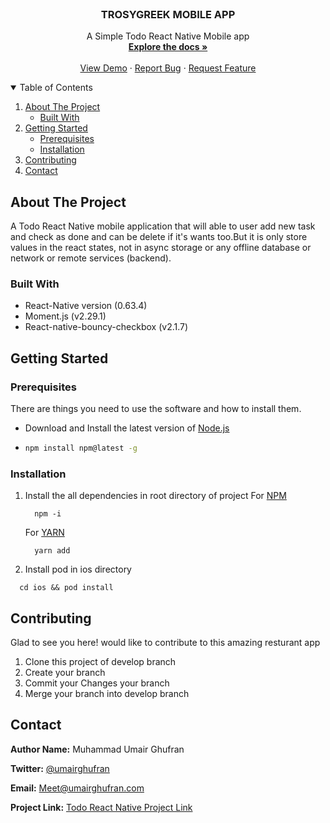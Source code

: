 <!-- PROJECT LOGO -->
<br />
  <h3 align="center" style="text-transform: uppercase;">trosygreek mobile app</h3>
  <p  align="center">
   A Simple Todo React Native Mobile app
    <br />
    <a href="https://github.com/MuhammadUmairghufran/Todo-RN-app"><strong>Explore the docs »</strong></a>
    <br />
    <br />
    <a href="https://github.com/MuhammadUmairghufran/Todo-RN-app">View Demo</a>
    ·
    <a href="https://github.com/MuhammadUmairghufran/Todo-RN-app/issues">Report Bug</a>
    ·
    <a href="https://github.com/MuhammadUmairghufran/Todo-RN-app/issues">Request Feature</a>
  </p>
</p>
<!-- TABLE OF CONTENTS -->
<details open="open">
  <summary>Table of Contents</summary>
  <ol>
    <li>
      <a href="#about-the-project">About The Project</a>
      <ul>
        <li><a href="#built-with">Built With</a></li>
      </ul>
    </li>
    <li>
      <a href="#getting-started">Getting Started</a>
      <ul>
        <li><a href="#prerequisites">Prerequisites</a></li>
        <li><a href="#installation">Installation</a></li>
      </ul>
    </li>
    <li><a href="#contributing">Contributing</a></li>
    <li><a href="#contact">Contact</a></li>
  </ol>
</details>



<!-- ABOUT THE PROJECT -->
## About The Project
A Todo React Native mobile application that will able to user add new task and check as done and can be delete if it's wants too.But it is only store values in the react states, not in async storage or any offline database or network or remote services (backend).

### Built With

* React-Native version (0.63.4)
* Moment.js (v2.29.1)
* React-native-bouncy-checkbox (v2.1.7)


<!-- GETTING STARTED -->
## Getting Started
### Prerequisites
There are things you need to use the software and how to install them.

* 
  Download and Install the latest version of [Node.js](https://nodejs.org)

* 
  ```sh
  npm install npm@latest -g
  ```

### Installation

1. Install the all dependencies in root directory of project 
   For [NPM](https://www.npmjs.com/)
   ```
     npm -i
   ``` 
   For [YARN](https://yarnpkg.com/)
    ```
      yarn add
    ```
2. Install pod in ios directory
  ```
    cd ios && pod install
   ```

<!-- CONTRIBUTING -->
## Contributing

Glad to see you here! would like to contribute to this amazing resturant app

1. Clone this project of develop branch 
2. Create your branch
3. Commit your Changes your branch 
4. Merge your branch into develop branch

<!-- CONTACT -->
## Contact

**Author Name:** Muhammad Umair Ghufran

**Twitter:** [@umairghufran](https://twitter.com/umairghufran)

**Email:** Meet@umairghufran.com 

**Project Link:** [Todo React Native  Project Link](https://github.com/MuhammadUmairghufran/Todo-RN-app)
